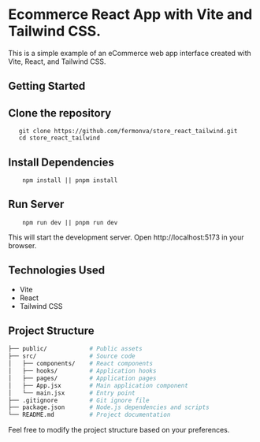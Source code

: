 
# Ecommerce React App with Vite and Tailwind CSS.

This is a simple example of an eCommerce web app interface created with Vite, React, and Tailwind CSS.

## Getting Started

## Clone the repository

```
   git clone https://github.com/fermonva/store_react_tailwind.git
   cd store_react_tailwind
```

## Install Dependencies
```
    npm install || pnpm install
```

## Run Server
```
    npm run dev || pnpm run dev
```

This will start the development server. Open http://localhost:5173 in your browser.

## Technologies Used

- Vite
- React
- Tailwind CSS

## Project Structure

```bash
├── public/            # Public assets
├── src/               # Source code
│   ├── components/    # React components
│   ├── hooks/         # Application hooks
│   ├── pages/         # Application pages
│   ├── App.jsx        # Main application component
│   └── main.jsx       # Entry point
├── .gitignore         # Git ignore file
├── package.json       # Node.js dependencies and scripts
└── README.md          # Project documentation
```
Feel free to modify the project structure based on your preferences.